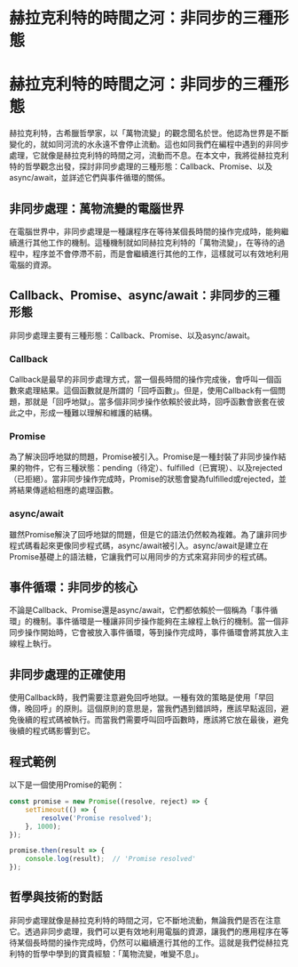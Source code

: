 # 赫拉克利特的時間之河：非同步的三種形態

# 赫拉克利特的時間之河：非同步的三種形態

赫拉克利特，古希臘哲學家，以「萬物流變」的觀念聞名於世。他認為世界是不斷變化的，就如同河流的水永遠不會停止流動。這也如同我們在編程中遇到的非同步處理，它就像是赫拉克利特的時間之河，流動而不息。在本文中，我將從赫拉克利特的哲學觀念出發，探討非同步處理的三種形態：Callback、Promise、以及async/await，並詳述它們與事件循環的關係。

## 非同步處理：萬物流變的電腦世界

在電腦世界中，非同步處理是一種讓程序在等待某個長時間的操作完成時，能夠繼續進行其他工作的機制。這種機制就如同赫拉克利特的「萬物流變」，在等待的過程中，程序並不會停滯不前，而是會繼續進行其他的工作，這樣就可以有效地利用電腦的資源。

## Callback、Promise、async/await：非同步的三種形態

非同步處理主要有三種形態：Callback、Promise、以及async/await。

### Callback

Callback是最早的非同步處理方式，當一個長時間的操作完成後，會呼叫一個函數來處理結果。這個函數就是所謂的「回呼函數」。但是，使用Callback有一個問題，那就是「回呼地獄」。當多個非同步操作依賴於彼此時，回呼函數會嵌套在彼此之中，形成一種難以理解和維護的結構。

### Promise

為了解決回呼地獄的問題，Promise被引入。Promise是一種封裝了非同步操作結果的物件，它有三種狀態：pending（待定）、fulfilled（已實現）、以及rejected（已拒絕）。當非同步操作完成時，Promise的狀態會變為fulfilled或rejected，並將結果傳遞給相應的處理函數。

### async/await

雖然Promise解決了回呼地獄的問題，但是它的語法仍然較為複雜。為了讓非同步程式碼看起來更像同步程式碼，async/await被引入。async/await是建立在Promise基礎上的語法糖，它讓我們可以用同步的方式來寫非同步的程式碼。

## 事件循環：非同步的核心

不論是Callback、Promise還是async/await，它們都依賴於一個稱為「事件循環」的機制。事件循環是一種讓非同步操作能夠在主線程上執行的機制。當一個非同步操作開始時，它會被放入事件循環，等到操作完成時，事件循環會將其放入主線程上執行。

## 非同步處理的正確使用

使用Callback時，我們需要注意避免回呼地獄。一種有效的策略是使用「早回傳，晚回呼」的原則。這個原則的意思是，當我們遇到錯誤時，應該早點返回，避免後續的程式碼被執行。而當我們需要呼叫回呼函數時，應該將它放在最後，避免後續的程式碼影響到它。

## 程式範例

以下是一個使用Promise的範例：

```javascript
const promise = new Promise((resolve, reject) => {
    setTimeout(() => {
        resolve('Promise resolved');
    }, 1000);
});

promise.then(result => {
    console.log(result);  // 'Promise resolved'
});
```

## 哲學與技術的對話

非同步處理就像是赫拉克利特的時間之河，它不斷地流動，無論我們是否在注意它。透過非同步處理，我們可以更有效地利用電腦的資源，讓我們的應用程序在等待某個長時間的操作完成時，仍然可以繼續進行其他的工作。這就是我們從赫拉克利特的哲學中學到的寶貴經驗：「萬物流變，唯變不息」。